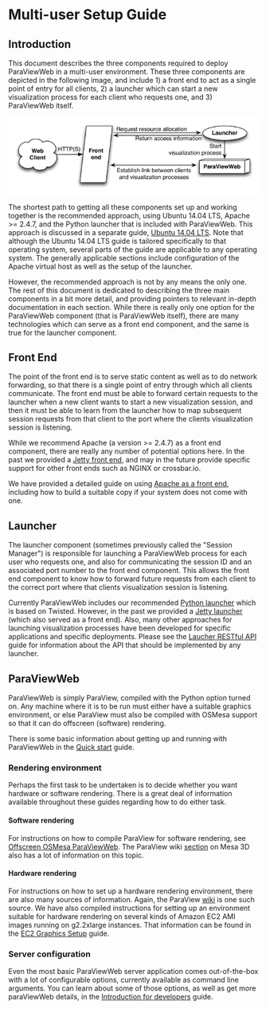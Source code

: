 # Multi-user Setup Guide

## Introduction

This document describes the three components required to deploy ParaViewWeb in a multi-user environment.  These three components are depicted in the following image, and include 1) a front end to act as a single point of entry for all clients, 2) a launcher which can start a new visualization process for each client who requests one, and 3) ParaViewWeb itself.

<center>
<img src='multi_user_setup/pvw-3comp-resize.png' title='The three components of multi-user ParaViewWeb'/>
</center>

The shortest path to getting all these components set up and working together is the recommended approach, using Ubuntu 14.04 LTS, Apache >= 2.4.7, and the Python launcher that is included with ParaViewWeb.  This approach is discussed in a separate guide, [Ubuntu 14.04 LTS](/paraviewweb/docs/guides/ubuntu_14_04.html).  Note that although the Ubuntu 14.04 LTS guide is tailored specifically to that operating system, several parts of the guide are applicable to any operating system.  The generally applicable sections include configuration of the Apache virtual host as well as the setup of the launcher.

However, the recommended approach is not by any means the only one.  The rest of this document is dedicated to describing the three main components in a bit more detail, and providing pointers to relevant in-depth documentation in each section.  While there is really only one option for the ParaViewWeb component (that is ParaViewWeb itself), there are many technologies which can serve as a front end component, and the same is true for the launcher component.

## Front End

The point of the front end is to serve static content as well as to do network forwarding, so that there is a single point of entry through which all clients communicate.  The front end must be able to forward certain requests to the launcher when a new client wants to start a new visualization session, and then it must be able to learn from the launcher how to map subsequent session requests from that client to the port where the clients visualization session is listening.

While we recommend Apache (a version >= 2.4.7) as a front end component, there are really any number of potential options here.  In the past we provided a [Jetty front end](/paraviewweb/docs/guides/jetty_session_manager.html), and may in the future provide specific support for other front ends such as NGINX or crossbar.io.

We have provided a detailed guide on using [Apache as a front end](/paraviewweb/docs/guides/apache_front_end.html), including how to build a suitable copy if your system does not come with one.

## Launcher

The launcher component (sometimes previously called the "Session Manager") is responsible for launching a ParaViewWeb process for each user who requests one, and also for communicating the session ID and an associated port number to the front end component.  This allows the front end component to know how to forward future requests from each client to the correct port where that clients visualization session is listening.

Currently ParaViewWeb includes our recommended [Python launcher](/paraviewweb/docs/guides/python_launcher.html) which is based on Twisted.  However, in the past we provided a [Jetty launcher](/paraviewweb/docs/guides/jetty_session_manager.html) (which also served as a front end).  Also, many other approaches for launching visualization processes have been developed for specific applications and specific deployments.  Please see the [Laucher RESTful API](/paraviewweb/docs/guides/launcher_api.html) guide for information about the API that should be implemented by any launcher.

## ParaViewWeb

ParaViewWeb is simply ParaView, compiled with the Python option turned on.  Any machine where it is to be run must either have a suitable graphics environment, or else ParaView must also be compiled with OSMesa support so that it can do offscreen (software) rendering.

There is some basic information about getting up and running with ParaViewWeb in the [Quick start](/paraviewweb/docs/guides/quick_start.html) guide.

### Rendering environment

Perhaps the first task to be undertaken is to decide whether you want hardware or software rendering.  There is a great deal of information available throughout these guides regarding how to do either task.

#### Software rendering

For instructions on how to compile ParaView for software rendering, see [Offscreen OSMesa ParaViewWeb](/paraviewweb/docs/guides/os_mesa.html).  The ParaView wiki [section](http://www.paraview.org/Wiki/ParaView_And_Mesa_3D) on Mesa 3D also has a lot of information on this topic.

#### Hardware rendering

For instructions on how to set up a hardware rendering environment, there are also many sources of information.  Again, the ParaView [wiki](http://www.paraview.org/Wiki/ParaView) is one such source.  We have also compiled instructions for setting up an environment suitable for hardware rendering on several kinds of Amazon EC2 AMI images running on g2.2xlarge instances.  That information can be found in the [EC2 Graphics Setup](/paraviewweb/docs/guides/graphics_on_ec2_g2.html) guide.

### Server configuration

Even the most basic ParaViewWeb server application comes out-of-the-box with a lot of configurable options, currently available as command line arguments.  You can learn about some of those options, as well as get more paraViewWeb details, in the [Introduction for developers](/paraviewweb/docs/guides/developer_howto.html) guide.
